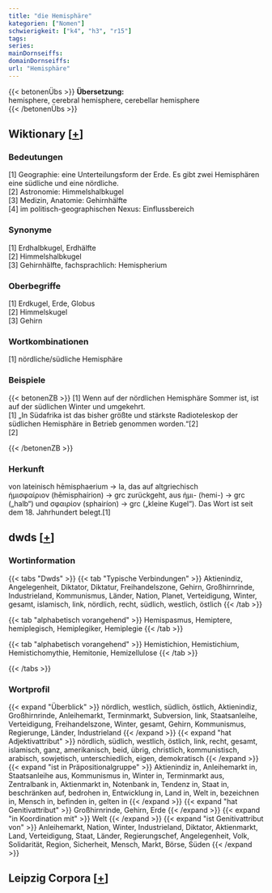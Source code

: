 ```yaml
---
title: "die Hemisphäre"
kategorien: ["Nomen"]
schwierigkeit: ["k4", "h3", "r15"]
tags:
series:
mainDornseiffs:
domainDornseiffs:
url: "Hemisphäre"
---
```


{{< betonenÜbs >}}
**Übersetzung:**  
hemisphere, cerebral hemisphere, cerebellar hemisphere  
{{< /betonenÜbs >}}

## Wiktionary [[+](https://de.wiktionary.org/wiki/Hemisphäre)]

### Bedeutungen
[1] Geographie: eine Unterteilungsform der Erde. Es gibt zwei Hemisphären eine südliche und eine nördliche.  
[2] Astronomie: Himmelshalbkugel  
[3] Medizin, Anatomie: Gehirnhälfte  
[4] im politisch-geographischen Nexus: Einflussbereich  

### Synonyme
[1] Erdhalbkugel, Erdhälfte  
[2] Himmelshalbkugel  
[3] Gehirnhälfte, fachsprachlich: Hemispherium  

### Oberbegriffe
[1] Erdkugel, Erde, Globus  
[2] Himmelskugel  
[3] Gehirn  

### Wortkombinationen
[1] nördliche/südliche Hemisphäre  

### Beispiele
{{< betonenZB >}}
[1] Wenn auf der nördlichen Hemisphäre Sommer ist, ist auf der südlichen Winter und umgekehrt.  
[1] „In Südafrika ist das bisher größte und stärkste Radioteleskop der südlichen Hemisphäre in Betrieb genommen worden.“[2]  
[2]  

{{< /betonenZB >}}
### Herkunft
von lateinisch hēmisphaerium → la, das auf altgriechisch ἡμισφαίριον (hēmisphaírion) → grc zurückgeht, aus ἡμι- (hemi-) → grc („halb“) und σφαιρίον (sphairíon) → grc („kleine Kugel“). Das Wort ist seit dem 18. Jahrhundert belegt.[1]  



## dwds [[+](https://www.dwds.de/wb/Hemisphäre)]

### Wortinformation
{{< tabs "Dwds" >}}
{{< tab "Typische Verbindungen" >}}
Aktienindiz, Angelegenheit, Diktator, Diktatur, Freihandelszone, Gehirn, Großhirnrinde, Industrieland, Kommunismus, Länder, Nation, Planet, Verteidigung, Winter, gesamt, islamisch, link, nördlich, recht, südlich, westlich, östlich
{{< /tab >}}

{{< tab "alphabetisch vorangehend" >}}
Hemispasmus, Hemiptere, hemiplegisch, Hemiplegiker, Hemiplegie
{{< /tab >}}

{{< tab "alphabetisch vorangehend" >}}
Hemistichion, Hemistichium, Hemistichomythie, Hemitonie, Hemizellulose
{{< /tab >}}

{{< /tabs >}}

### Wortprofil
{{< expand "Überblick" >}} nördlich, westlich, südlich, östlich, Aktienindiz, Großhirnrinde, Anleihemarkt, Terminmarkt, Subversion, link, Staatsanleihe, Verteidigung, Freihandelszone, Winter, gesamt, Gehirn, Kommunismus, Regierunge, Länder, Industrieland {{< /expand >}}
{{< expand "hat Adjektivattribut" >}} nördlich, südlich, westlich, östlich, link, recht, gesamt, islamisch, ganz, amerikanisch, beid, übrig, christlich, kommunistisch, arabisch, sowjetisch, unterschiedlich, eigen, demokratisch {{< /expand >}}
{{< expand "ist in Präpositionalgruppe" >}} Aktienindiz in, Anleihemarkt in, Staatsanleihe aus, Kommunismus in, Winter in, Terminmarkt aus, Zentralbank in, Aktienmarkt in, Notenbank in, Tendenz in, Staat in, beschränken auf, bedrohen in, Entwicklung in, Land in, Welt in, bezeichnen in, Mensch in, befinden in, gelten in {{< /expand >}}
{{< expand "hat Genitivattribut" >}} Großhirnrinde, Gehirn, Erde {{< /expand >}}
{{< expand "in Koordination mit" >}} Welt {{< /expand >}}
{{< expand "ist Genitivattribut von" >}} Anleihemarkt, Nation, Winter, Industrieland, Diktator, Aktienmarkt, Land, Verteidigung, Staat, Länder, Regierungschef, Angelegenheit, Volk, Solidarität, Region, Sicherheit, Mensch, Markt, Börse, Süden {{< /expand >}}

## Leipzig Corpora [[+](https://corpora.uni-leipzig.de/en/res?word=Hemisphäre&corpusId=deu_newscrawl-public_2018)]

